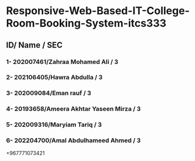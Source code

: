 # Responsive-Web-Based-IT-College-Room-Booking-System-itcs333
## ID/ Name / SEC
### 1- 202007461/Zahraa Mohamed Ali / 3
### 2- 202106405/Hawra Abdulla / 3
### 3- 202009084/Eman rauf / 3
### 4- 20193658/Ameera Akhtar Yaseen Mirza / 3
### 5- 202009316/Maryiam Tariq / 3
### 6- 202204700/Amal Abdulhameed Ahmed / 3
+967771073421
